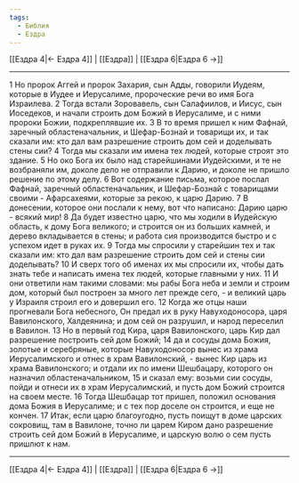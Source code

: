 ```yaml
---
tags:
  - Библия
  - Ездра
---
```

[[Ездра 4|← Ездра 4]] | [[Ездра]] | [[Ездра 6|Ездра 6 →]]

---
1 Но пророк Аггей и пророк Захария, сын Адды, говорили Иудеям, которые в Иудее и Иерусалиме, пророческие речи во имя Бога Израилева.
2 Тогда встали Зоровавель, сын Салафиилов, и Иисус, сын Иоседеков, и начали строить дом Божий в Иерусалиме, и с ними пророки Божии, подкреплявшие их.
3 В то время пришел к ним Фафнай, заречный областеначальник, и Шефар-Бознай и товарищи их, и так сказали им: кто дал вам разрешение строить дом сей и доделывать стены сии?
4 Тогда мы сказали им имена тех людей, которые строят это здание.
5 Но око Бога их было над старейшинами Иудейскими, и те не возбраняли им, доколе дело не отправили к Дарию, и доколе не пришло решение по этому делу.
6 Вот содержание письма, которое послал Фафнай, заречный областеначальник, и Шефар-Бознай с товарищами своими - Афарсахеями, которые за рекою, к царю Дарию.
7 В донесении, которое они послали к нему, вот что написано: Дарию царю - всякий мир!
8 Да будет известно царю, что мы ходили в Иудейскую область, к дому Бога великого; и строится он из больших камней, и дерево вкладывается в стены; и работа сия производится быстро и с успехом идет в руках их.
9 Тогда мы спросили у старейшин тех и так сказали им: кто дал вам разрешение строить дом сей и стены сии доделывать?
10 И сверх того об именах их мы спросили их, чтобы дать знать тебе и написать имена тех людей, которые главными у них.
11 И они ответили нам такими словами: мы рабы Бога неба и земли и строим дом, который был построен за много лет прежде сего, - и великий царь у Израиля строил его и довершил его.
12 Когда же отцы наши прогневали Бога небесного, Он предал их в руку Навуходоносора, царя Вавилонского, Халдеянина; и дом сей он разрушил, и народ переселил в Вавилон.
13 Но в первый год Кира, царя Вавилонского, царь Кир дал разрешение построить сей дом Божий;
14 да и сосуды дома Божия, золотые и серебряные, которые Навуходоносор вынес из храма Иерусалимского и отнес в храм Вавилонский, - вынес Кир царь из храма Вавилонского; и отдали их по имени Шешбацару, которого он назначил областеначальником,
15 и сказал ему: возьми сии сосуды, пойди и отнеси их в храм Иерусалимский, и пусть дом Божий строится на своем месте.
16 Тогда Шешбацар тот пришел, положил основания дома Божия в Иерусалиме; и с тех пор доселе он строится, и еще не кончен.
17 Итак, если царю благоугодно, пусть поищут в доме царских сокровищ, там в Вавилоне, точно ли царем Киром дано разрешение строить сей дом Божий в Иерусалиме, и царскую волю о сем пусть пришлют к нам.

---
[[Ездра 4|← Ездра 4]] | [[Ездра]] | [[Ездра 6|Ездра 6 →]]